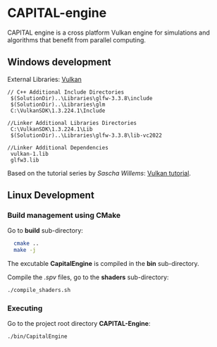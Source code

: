 # CAPITAL-engine

CAPITAL engine is a cross platform Vulkan engine for simulations and algorithms that benefit from parallel computing.

## Windows development

External Libraries: [Vulkan](https://vulkan-tutorial.com/Development_environment)

```text
// C++ Additional Include Directories
 $(SolutionDir)..\Libraries\glfw-3.3.8\include
 $(SolutionDir)..\Libraries\glm
 C:\VulkanSDK\1.3.224.1\Include

//Linker Additional Libraries Directories
 C:\VulkanSDK\1.3.224.1\Lib
 $(SolutionDir)..\Libraries\glfw-3.3.8\lib-vc2022

//Linker Additional Dependencies
 vulkan-1.lib
 glfw3.lib
```

Based on the tutorial series by *Sascha Willems*: [Vulkan tutorial](https://vulkan-tutorial.com/Introduction).

## Linux Development

### Build management using CMake

Go to **build** sub-directory:

```bash
  cmake ..
  make -j
```

The excutable **CapitalEngine** is compiled in the **bin** sub-directory.

Compile the *.spv* files, go to the **shaders** sub-directory:

```bash
./compile_shaders.sh
```

### Executing

Go to the project root directory **CAPITAL-Engine**:

```bash
./bin/CapitalEngine
```
